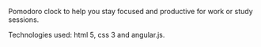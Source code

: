 Pomodoro clock to help you stay focused and productive for work or study sessions.

Technologies used: html 5, css 3 and angular.js.
